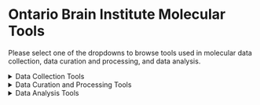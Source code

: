 # Ontario Brain Institute Molecular Tools

Please select one of the dropdowns to browse tools used in molecular data collection, data curation and processing, and data analysis.

<details><summary>Data Collection Tools</summary>
&nbsp 
    
| Tool/Pipeline | Description | Requirements | Compute Location | Research Program(s) |
| ---------------- | ----------- | --------------------------- | ----------- | ---------|
| [LabKey](https://www.labkey.com/) | Software used for life science data management. Data is collected in data form. <details><summary>License</summary>Apache Version 2.0</details> <details><summary>Tool Citation(s)</summary>**General Use**: Nelson EK, Piehler B, Eckels J, Rauch A, Bellew M, Hussey P, Ramsay S, Nathe C, Lum K, Krouse K, Stearns D, Connolly B, Skillman T, Igra M. LabKey Server: An open source platform for scientific data integration, analysis and collaboration. BMC Bioinformatics 2011 Mar 9; 12(1): 71. <br></br> **Proteomics**: Rauch A, Bellew M, Eng J, Fitzgibbon M, Holzman T, Hussey P, Igra M, Maclean B, Lin CW, Detter A, Fang R, Faca V, Gafken P, Zhang H, Whitaker J, States D, Hanash S, Paulovich A, McIntosh MW: Computational Proteomics Analysis System (CPAS):  An Extensible, Open-Source Analytic System for Evaluating and Publishing Proteomic Data and High Throughput Biological Experiments. Journal of Proteome Research 2006, 5:112-121. <br></br> **Flow**: Shulman N, Bellew M, Snelling G, Carter D, Huang Y, Li H, Self SG, McElrath MJ, De Rosa SC: Development of an automated analysis system for data from flow cytometric intracellular cytokine staining assays from clinical vaccine trials. Cytometry 2008, 73A:847-856.</details> <details><summary>**Relevant Publications**</summary>Is it needed for LabKey?...</details>| N/A | [Brain-CODE](https://www.braincode.ca/) | CAN-BIND |
| [ClinVar](https://www.ncbi.nlm.nih.gov/clinvar/) | Scientifically supported public archive of reports of the relationships among human variations and phenotypes <details><summary>Tool Citation(s)</summary>Landrum MJ, Lee JM, Benson M, Brown GR, Chao C, Chitipiralla S, Gu B, Hart J, Hoffman D, Jang W, Karapetyan K, Katz K, Liu C, Maddipatla Z, Malheiro A, McDaniel K, Ovetsky M, Riley G, Zhou G, Holmes JB, Kattman BL, Maglott DR. ClinVar: improving access to variant interpretations and supporting evidence. Nucleic Acids Res . 2018 Jan 4. PubMed PMID: 29165669 </details> <details><summary>Relevant Publications</summary>[Landrum et al., 2018](https://doi.org/10.1093/nar/gkx1153), [Carvalho-Silva et al., 2019](https://doi.org/10.1093/nar/gky1133), [Landrum et al., 2020](https://doi.org/10.1093/nar/gkz972), [Piñero et al., 2020](https://doi.org/10.1093/nar/gkz1021)</details> | N/A | Web-based| EpLink |
| [OMIM](https://www.omim.org/)| A comprehensive manual of human genes and genetic phenotypes <details><summary>Tool Citation(s)</summary>Online Mendelian Inheritance in Man, OMIM®. McKusick-Nathans Institute of Genetic Medicine, Johns Hopkins University (Baltimore, MD), {date}. World Wide Web URL: https://omim.org/ <br></br> Details on how to cite specific articles from OMIM can be found [here](https://www.omim.org/help/faq#1_8:~:text=Citing%20a%20specific%20entry%20in%20OMIM%3A)</details> <details><summary>Relevant Publications</summary>[Hamosh et al., 2005](https://doi.org/10.1093/nar/gki033), [McKusick, 2007](https://doi.org/10.1086/514346), [Amberger et al., 2015](https://doi.org/10.1093/nar/gku1205), [Amberger et al., 2019](https://doi.org/10.1093/nar/gky1151)</details>| N/A |  Web-based | EpLink |
| [Varsome](https://varsome.com/) | A variant knowledge community, data aggregator, and variant data discovery tool <details><summary>**License**</summary></details><details><summary>Tool Citation(s)</summary>VarSome: the human genomic variant search engine, Christos Kopanos, Vasilis Tsiolkas, Alexandros Kouris, Charles E Chapple, Monica Albarca Aguilera, Richard Meyer, Andreas Massouras, Bioinformatics, Volume 35, Issue 11, 1 June 2019, Pages 1978–1980, https://doi.org/10.1093/bioinformatics/bty897 </details><details><summary>Relevant Publications</summary>[Kopanos et al., 2019](https://doi.org/10.1093/bioinformatics/bty897), [Kumar et al., 2019](https://doi.org/10.1016/j.parkreldis.2019.11.004), [Marcelino-Rodriguez et al., 2019](https://www.frontiersin.org/articles/10.3389/fgene.2019.00900), [Yap et al., 2020](https://doi.org/10.1158/2159-8290.CD-20-0163)</details>| N/A |  Web-based | EpLink |
 
</details>

<details><summary>Data Curation and Processing Tools</summary>
&nbsp
    
| Tool/Pipeline | Description | Requirements | Compute Location | Research Program(s) |
| ---------------- | ----------- | --------------------------- | ----------- | ---------|
| [Plink](https://github.com/GELOG/plink) | genome association analysis toolset that can be used to conduct a range of large scale analyses <details><summary>License</summary>GNU General Public License Version 2.0</details> <details><summary>Tool Citation(s)</summary>Purcell S, Neale B, Todd-Brown K, Thomas L, Ferreira MAR, Bender D, Maller J, Sklar P, de Bakker PIW, Daly MJ & Sham PC (2007) PLINK: a toolset for whole-genome association and population-based linkage analysis. American Journal of Human Genetics, 81. </br><br>PLINK: Whole genome data analysis toolset. (n.d.). Retrieved August 4, 2022, from https://zzz.bwh.harvard.edu/plink/</details> <details><summary>Relevant Publications</summary>[Ge et al., 2009](https://doi.org/10.1038/nature08309), [Purcell et al., 2009](https://doi.org/10.1038/nature08185), [Yang et al., 2010](https://doi.org/10.1038/ng.608), [Yang et al., 2011](https://doi.org/10.1016/j.ajhg.2010.11.011)</details>| N/A | At the lab | CAN-BIND, ONDRI |
| [IMPUTE](https://mathgen.stats.ox.ac.uk/impute/impute_v2.html) | Computer program used for whole-genome imputation. <details><summary>License</summary> [Academic Use License](https://jmarchini.org/licence/)</details> <details><summary>Tool Citation(s)</summary>B. N. Howie, P. Donnelly, and J. Marchini (2009) A flexible and accurate genotype imputation method for the next generation of genome-wide association studies. PLoS Genetics 5(6): e1000529 [Open Access Article] [Supplementary Material] </details> <details><summary>**Relevant Publications**</summary></details>| Currently only available for Mac and Linux operating systems. | At the lab | ONDRI |
| [Agilent 2200 Tapestation](https://www.agilent.com/en/product/automated-electrophoresis/tapestation-systems/tapestation-software/2200-tapestation-software-228269) | Software used for RNA Integrity checks. <details><summary>License</summary> Limited Use Label License</details> <details><summary>Tool Citation(s)</summary>2200 TapeStation Instrument (RRID:SCR_014994)</details> <details><summary>**Relevant Publications**</summary></details>| N/A | At the lab | CAN-BIND |
| [Illumina HiSeq4000](https://www.illumina.com/systems/sequencing-platforms/hiseq-3000-4000.html) (discontinued)| Tool used for RNA sequencing. <details><summary>License</summary> Limited Use Label License</details> <details><summary>Tool Citation(s)</summary>Illumina HiSeq 3000/HiSeq 4000 System (RRID:SCR_016386)</details> <details><summary>**Relevant Publications**</summary></details>| N/A | At the lab | CAN-BIND |
| [FASTXToolkit Trimmomatic](http://hannonlab.cshl.edu/fastx_toolkit/) | Tool used for quality and adapter trimming. <details><summary>License</summary> GNU General Public License Version 3.0 </details> <details><summary>Tool Citation(s)</summary>Bolger, A. M., Lohse, M., & Usadel, B. (2014). Trimmomatic: A flexible trimmer for Illumina Sequence Data. Bioinformatics, btu170.</details> <details><summary>**Relevant Publications**</summary></details>| N/A | At the lab | CAN-BIND |
| [Tophat2 - bowtie2](http://bowtie-bio.sourceforge.net/bowtie2/index.shtml) | Tool used to align the cleaned reads to reference genome (GRCh38). <details><summary>License</summary> GNU General Public License Version 3.0 </details> <details><summary>Tool Citation(s)</summary>Langmead B, Salzberg S. Fast gapped-read alignment with Bowtie 2. Nature Methods. 2012, 9:357-359.</details> <details><summary>**Relevant Publications**</summary></details>| N/A | At the lab | CAN-BIND |
| [HTSeq-count (ref ENSEMBL)](https://htseq.readthedocs.io/en/release_0.11.1/index.html) | Tool used for quantification on each gene’s expression. <details><summary>License</summary> GNU General Public License Version 3.0 </details> <details><summary>Tool Citation(s)</summary>Simon Anders, Paul Theodor Pyl, Wolfgang Huber HTSeq — A Python framework to work with high-throughput sequencing data Bioinformatics (2014), in print, online at doi:10.1093/bioinformatics/btu638</details> <details><summary>**Relevant Publications**</summary></details>| Mac or Linux operating systems, Python 2.7 or >3.4, NumPy, Pysam, and Matplotlib | At the lab | CAN-BIND |
| [DESeq2 (R Package)](https://bioconductor.org/packages/release/bioc/html/DESeq2.html) | Tool used for the normalization of resulting gene matrix. <details><summary>License</summary> GNU General Public License Version 3.0 </details> <details><summary>Tool Citation(s)</summary>Love MI, Huber W, Anders S (2014). “Moderated estimation of fold change and dispersion for RNA-seq data with DESeq2.” Genome Biology, 15, 550. doi: 10.1186/s13059-014-0550-8.</details> <details><summary>**Relevant Publications**</summary></details> | N/A | At the lab | CAN-BIND |
| [ERCC's exceRpt small RNA-Seq pipeline](https://github.gersteinlab.org/exceRpt/) | Aligned the reads to the human genome and quantified the various miRNAs into counts. Can be run on [Genboree](http://genboree.org/site/) or [Docker](https://www.docker.com/). <details><summary>License</summary> GNU General Public License Version 3.0 </details> <details><summary>Tool Citation(s)</summary>Rozowsky, J., Kitchen, R. R., Park, J. J., Galeev, T. R., Diao, J., Warrell, J., Thistlethwaite, W., Subramanian, S. L., Milosavljevic, A., & Gerstein, M. (2019). exceRpt: A Comprehensive Analytic Platform for Extracellular RNA Profiling. Cell Systems, 8(4), 352-357.e3. https://doi.org/10.1016/j.cels.2019.03.004 </details> <details><summary>**Relevant Publications**</summary></details>| ~ 16 GB RAM, > 4 CPU cores| At the lab | CAN-BIND |
| [MEME Suite](https://meme-suite.org/meme/) | Tool used for consensus motif enrichment discovery analysis. <details><summary>License</summary> https://github.com/cinquin/MEME/blob/master/COPYING </details> <details><summary>Tool Citation(s)</summary> Timothy L. Bailey, James Johnson, Charles E. Grant, William S. Noble, "The MEME Suite", Nucleic Acids Research, 43(W1):W39-W49, 2015. [[full text](https://academic.oup.com/nar/article/43/W1/W39/2467905?login=false)] </br><br> Information on how to cite specific tools in MEME suite can be found [here](https://meme-suite.org/meme/doc/cite.html?man_type=web).</details> <details><summary>**Relevant Publications**</summary></details>| N/A | At the lab | CAN-BIND |
| [Enrichr](https://maayanlab.cloud/Enrichr/) | Tool used for enrichment analysis. <details><summary>License</summary> GNU General Public License Version 3.0 </details> <details><summary>Tool Citation(s)</summary>Chen EY, Tan CM, Kou Y, Duan Q, Wang Z, Meirelles GV, Clark NR, Ma'ayan A. Enrichr: interactive and collaborative HTML5 gene list enrichment analysis tool. BMC Bioinformatics. 2013; 128(14). </br><br> Kuleshov MV, Jones MR, Rouillard AD, Fernandez NF, Duan Q, Wang Z, Koplev S, Jenkins SL, Jagodnik KM, Lachmann A, McDermott MG, Monteiro CD, Gundersen GW, Ma'ayan A. Enrichr: a comprehensive gene set enrichment analysis web server 2016 update. Nucleic Acids Research. 2016; gkw377 . </br><br> Xie Z, Bailey A, Kuleshov MV, Clarke DJB., Evangelista JE, Jenkins SL, Lachmann A, Wojciechowicz ML, Kropiwnicki E, Jagodnik KM, Jeon M, & Ma’ayan A. Gene set knowledge discovery with Enrichr. Current Protocols, 1, e90. 2021. doi: 10.1002/cpz1.90</details> <details><summary>**Relevant Publications**</summary></details> | N/A | At the lab | CAN-BIND |
| [ARCHS4](https://maayanlab.cloud/archs4/) | Tissue expression atlas. <details><summary>License</summary> Source Code: Apache License Version 2.0 </br><br>Gene expression files: Creative Commons Attribution 4.0 International License </details> <details><summary>Tool Citation(s)</summary>Lachmann A, Torre D, Keenan AB, Jagodnik KM, Lee HJ, Wang L, Silverstein MC, Ma’ayan A. Massive mining of publicly available RNA-seq data from human and mouse. Nature Communications 9. Article number: 1366 (2018), doi:10.1038/s41467-018-03751-6</details> <details><summary>**Relevant Publications**</summary></details>| N/A | At the lab | CAN-BIND |
| [Infinium MethylationEPIC Beadchip](https://support.illumina.com/array/array_kits/infinium-methylationepic-beadchip-kit.html) | Tool used to assess genome-wide DNA methylation. | N/A | At the lab | CAN-BIND |
| [Chip Analysis Methylation Pipeline (ChAMP) Bioconductor (R package)](https://www.bioconductor.org/packages/devel/bioc/vignettes/ChAMP/inst/doc/ChAMP.html) | Tool used for pre-processing and analysis of raw microarray data. <details><summary>License</summary> GNU General Public License Version 3.0 </details> <details><summary>Tool Citation(s)</summary>Morris, T. J., Butcher, L. M., Feber, A., Teschendorff, A. E., Chakravarthy, A. R., Wojdacz, T. K., and Beck, S. (2014). Champ: 450k chip analysis methylation pipeline pg - 428-30. Bioinformatics, 30(3), 428-30. </br><br> More information on citing ChAMP can be found [here](https://www.bioconductor.org/packages/devel/bioc/vignettes/ChAMP/inst/doc/ChAMP.html#section-citing-champ:~:text=many%20other%20tools.-,7%20Citing%20ChAMP,-ChAMP%20is%20a). </details> <details><summary>**Relevant Publications**</summary></details>| N/A | At the lab | CAN-BIND |
| [TopSpin 3.6](https://www.bruker.com/en/products-and-solutions/mr/nmr-software/topspin.html) | Tool used for 1H NMR Spectra processing. <details><summary>License</summary> Academic Use License </details> <details><summary>**Tool Citation(s)**</summary></details> <details><summary>**Relevant Publications**</summary></details>| N/A | At the lab | CAN-BIND |
| Meds Tool | Excel based tool that performs drug categorization.| N/A | At the lab | ONDRI |
| [Simoa](https://www.svarlifescience.com/knowledge/technologies/simoa-bead-technology#:~:text=Simoa%20is%20an%20ultra%2Dsensitive,in%20most%20common%20sample%20types.) | Tool used for molecular classification of amyloid and Tau proteins </br><br> can't seem to find license OR tool citation...| N/A | [Brain-CODE](https://www.braincode.ca/) | ONDRI |
| [Masshunter](https://www.agilent.com/en/product/software-informatics/mass-spectrometry-software?gclid=EAIaIQobChMI0drnxpWZ-QIV_T6tBh20DQ7pEAAYASAAEgJ7MfD_BwE&gclsrc=aw.ds) | Quantitation tool upstream of data upload <details><summary>License</summary>[Customary non-commercial license](https://www.agilent.com/cs/library/quickreference/public/Agilent_Software_EULA.pdf) </details> <details><summary>Tool Citation(s)</summary>Agilent Masshunter Quantitative Analysis software (RRID:SCR_015040)</details> <details><summary>Relevant Publications</summary>[Duncan et al., 2015](https://doi.org/10.1016/j.chembiol.2015.03.010), [Müller et al., 2019](https://doi.org/10.1038/s41592-019-0394-y), [Pu et al., 2020](https://doi.org/10.1111/nph.16552), [Boulias & Greer, 2021](https://doi.org/10.1007/978-1-0716-0876-0_7)</details>| N/A | At the lab | ONDRI |
| [Data Preparation (Shiny) App](https://github.com/ondri-nibs/dataprep_app) | Prepares ONDRI data for outlier analysis. <details><summary>License</summary>GNU General Public License Version 3.0</details> | R, RStudio, [GSVD](https://github.com/derekbeaton/GSVD) and [ours](https://github.com/derekbeaton/OuRS) R Packages | At the lab | ONDRI| 
| [Outliers (Shiny) App](https://github.com/ondri-nibs/outliers_app) | Performs outlier analyses on ONDRI data <details><summary>License</summary>GNU General Public License Version 3.2</details> | R, Rstudio | At the lab | ONDRI| 
| [Adobe Acrobat Pro 2020](https://www.adobe.com/ca/acrobat/complete-pdf-solution.html?mv=search&ef_id=EAIaIQobChMIz-2g35WZ-QIVIz2tBh1spgDtEAAYASAAEgLHzPD_BwE:G:s&s_kwcid=AL!3085!3!495116485612!e!!g!!adobe%20acrobat%20pro!12198071516!116786778653&gclid=EAIaIQobChMIz-2g35WZ-QIVIz2tBh1spgDtEAAYASAAEgLHzPD_BwE) | Software used to redact all personal health information (PHI) from genetic reports. <details><summary>License</summary>Named User License</details>| N/A | At the lab | EpLink |
</details>

<details><summary>Data Analysis Tools</summary>
&nbsp 
    
| Tool/Pipeline | Description | Requirements | Compute Location | Research Program(s) |
| ---------------- | ----------- | --------------------------- | ----------- | ---------|
| Chip Analysis Methylation Pipeline (ChAMP) Bioconductor R package |R package used for pre-processing and analysis of raw microarray data.| N/A | At the lab | CAN-BIND |
| miRwalk 2.0 |Tool used for target prediction of miRNA cargo.| N/A | At the lab | CAN-BIND |
| miRanda |Tool used for target prediction of miRNA cargo.| N/A | At the lab | CAN-BIND |
| RNA22 v2 |Tool used for target prediction of miRNA cargo.| N/A | At the lab | CAN-BIND |
| RNAHybrid |Tool used for target prediction of miRNA cargo.| N/A | At the lab | CAN-BIND |
| TargetScan |Tool used for target prediction of miRNA cargo.| N/A | At the lab | CAN-BIND |
| METAL | Software used for metal-analysis and Cochran l test.| N/A | At the lab | CAN-BIND |
| survival R package | R package used to conduct Cox regression.| N/A | At the lab | CAN-BIND |
| lme4 R package | R package used to conduct Linear mixed-effects models.| N/A | At the lab | CAN-BIND |
| FUMA v1.3.5e – MAGMA | Software used for genome-wide gene analysis.| N/A | At the lab | CAN-BIND |
| [RStudio](https://www.rstudio.com/) |Software used to write scripts to conduct data analysis.| N/A | At the lab | ONDRI |
| [SPSS](https://www.ibm.com/products/spss-statistics?utm_content=SRCWW&p1=Search&p4=43700050715561164&p5=e&gclid=EAIaIQobChMIt-eJ2_Wo-QIV2vvjBx1mQwE9EAAYASAAEgJ0vfD_BwE&gclsrc=aw.ds) |Software used to write scripts to conduct data analysis.| N/A | At the lab | ONDRI, EpLink |
| [Metaboanalyst.ca](https://www.metaboanalyst.ca/) | Website used for data analysis of blood sample data. <details><summary>License</summary>GNU General Public License Version 2.0</details> <details><summary>Tool Citation(s)</summary>MetaboAnalyst (RRID:SCR_015539)</details> <details><summary>Relevant Publications</summary>[Chong et al., 2019](https://doi.org/10.1002/cpbi.86), [Pang et al., 2020](https://doi.org/10.3390/metabo10050186), [Pang, Chong, et al., 2021](https://doi.org/10.1093/nar/gkab382), [Pang, Zhou, et al., 2021](https://doi.org/10.3390/metabo11010044), [Pang et al., 2022](https://doi.org/10.1038/s41596-022-00710-w)</details> | N/A | Web-based | ONDRI |
| [impute lcmd (R package)](https://rdrr.io/cran/imputeLCMD/) | R package used for data analysis (molecular missing data below LOD) <details><summary>License</summary>GNU General Public License Version 2.0 </details>  <details><summary>Tool Citation(s)</summary> Cosmin Lazar and Thomas Burger (2022). imputeLCMD: A Collection of Methods for Left-Censored Missing Data Imputation. R package version 2.1. https://CRAN.R-project.org/package=imputeLCMD </details> <details><summary>Relevant Publications</summary>[Srivastava et al., 2019](https://www.ncbi.nlm.nih.gov/pmc/articles/PMC7059686/), [Alfano et al., 2020](https://doi.org/10.1016/j.metabol.2020.154292),  [Palstrøm et al., 2020](https://doi.org/10.1007/978-1-4939-9744-2_13), [Shen et al., 2021](https://doi.org/10.21203/rs.3.rs-298864/v1)</details> | [pcaMethods](https://www.bioconductor.org/packages/release/bioc/html/pcaMethods.html) and [impute](https://www.bioconductor.org/packages/release/bioc/html/impute.html) R packages | At the lab | ONDRI |
| [Mplus](http://www.statmodel.com/) | Software used for structural modeling of blood sample data. <details><summary>License</summary>Single-User License</details> <details><summary>Tool Citation</summary>Muthén, L.K. and Muthén, B.O. (1998-2017). Mplus User’s Guide. Eighth Edition. Los Angeles, CA: Muthén & Muthén</details><details><summary>Relevant Publications</summary> [Cella et al., 2007](https://doi.org/10.1097/01.mlr.0000258615.42478.55), [Babbott et al., 2014](https://doi.org/10.1136/amiajnl-2013-001875)</details> | N/A | At the lab | ONDRI |
    
</details>
